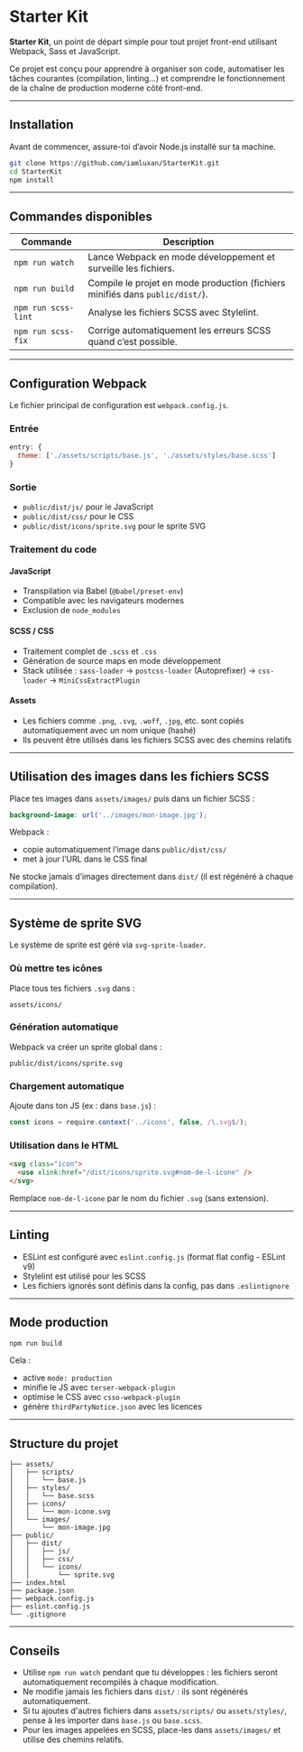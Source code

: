 # Starter Kit

**Starter Kit**, un point de départ simple pour tout projet front-end utilisant Webpack, Sass et JavaScript.

Ce projet est conçu pour apprendre à organiser son code, automatiser les tâches courantes (compilation, linting…) et comprendre le fonctionnement de la chaîne de production moderne côté front-end.

---

## Installation

Avant de commencer, assure-toi d’avoir Node.js installé sur ta machine.

```bash
git clone https://github.com/iamluxan/StarterKit.git
cd StarterKit
npm install
```

---

## Commandes disponibles

| Commande              | Description |
|-----------------------|-------------|
| `npm run watch`       | Lance Webpack en mode développement et surveille les fichiers. |
| `npm run build`       | Compile le projet en mode production (fichiers minifiés dans `public/dist/`). |
| `npm run scss-lint`   | Analyse les fichiers SCSS avec Stylelint. |
| `npm run scss-fix`    | Corrige automatiquement les erreurs SCSS quand c’est possible. |

---

## Configuration Webpack

Le fichier principal de configuration est `webpack.config.js`.

### Entrée

```js
entry: {
  theme: ['./assets/scripts/base.js', './assets/styles/base.scss']
}
```

### Sortie

- `public/dist/js/` pour le JavaScript
- `public/dist/css/` pour le CSS
- `public/dist/icons/sprite.svg` pour le sprite SVG

### Traitement du code

#### JavaScript

- Transpilation via Babel (`@babel/preset-env`)
- Compatible avec les navigateurs modernes
- Exclusion de `node_modules`

#### SCSS / CSS

- Traitement complet de `.scss` et `.css`
- Génération de source maps en mode développement
- Stack utilisée : `sass-loader` → `postcss-loader` (Autoprefixer) → `css-loader` → `MiniCssExtractPlugin`

#### Assets

- Les fichiers comme `.png`, `.svg`, `.woff`, `.jpg`, etc. sont copiés automatiquement avec un nom unique (hashé)
- Ils peuvent être utilisés dans les fichiers SCSS avec des chemins relatifs

---

## Utilisation des images dans les fichiers SCSS

Place tes images dans `assets/images/` puis dans un fichier SCSS :

```scss
background-image: url('../images/mon-image.jpg');
```

Webpack :

- copie automatiquement l’image dans `public/dist/css/`
- met à jour l’URL dans le CSS final

Ne stocke jamais d’images directement dans `dist/` (il est régénéré à chaque compilation).

---

## Système de sprite SVG

Le système de sprite est géré via `svg-sprite-loader`.

### Où mettre tes icônes

Place tous tes fichiers `.svg` dans :

```
assets/icons/
```

### Génération automatique

Webpack va créer un sprite global dans :

```
public/dist/icons/sprite.svg
```

### Chargement automatique

Ajoute dans ton JS (ex : dans `base.js`) :

```js
const icons = require.context('../icons', false, /\.svg$/);
```

### Utilisation dans le HTML

```html
<svg class="icon">
  <use xlink:href="/dist/icons/sprite.svg#nom-de-l-icone" />
</svg>
```

Remplace `nom-de-l-icone` par le nom du fichier `.svg` (sans extension).

---

## Linting

- ESLint est configuré avec `eslint.config.js` (format flat config - ESLint v9)
- Stylelint est utilisé pour les SCSS
- Les fichiers ignorés sont définis dans la config, pas dans `.eslintignore`

---

## Mode production

```bash
npm run build
```

Cela :

- active `mode: production`
- minifie le JS avec `terser-webpack-plugin`
- optimise le CSS avec `csso-webpack-plugin`
- génère `thirdPartyNotice.json` avec les licences

---

## Structure du projet

```
├── assets/
│   ├── scripts/
│   │   └── base.js
│   ├── styles/
│   │   └── base.scss
│   ├── icons/
│   │   └── mon-icone.svg
│   └── images/
│       └── mon-image.jpg
├── public/
│   ├── dist/
│   │   ├── js/
│   │   ├── css/
│   │   └── icons/
│   │       └── sprite.svg
├── index.html
├── package.json
├── webpack.config.js
├── eslint.config.js
└── .gitignore
```

---

## Conseils

- Utilise `npm run watch` pendant que tu développes : les fichiers seront automatiquement recompilés à chaque modification.
- Ne modifie jamais les fichiers dans `dist/` : ils sont régénérés automatiquement.
- Si tu ajoutes d'autres fichiers dans `assets/scripts/` ou `assets/styles/`, pense à les importer dans `base.js` ou `base.scss`.
- Pour les images appelées en SCSS, place-les dans `assets/images/` et utilise des chemins relatifs.